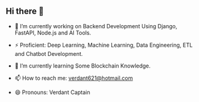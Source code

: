 ## Hi there 👋

- 🔭 I’m currently working on Backend Development Using Django, FastAPI, Node.js and AI Tools.

- ⚡ Proficient: Deep Learning, Machine Learning, Data Engineering, ETL and Chatbot Development.

- 🌱 I’m currently learning Some Blockchain Knowledge.

- 📫 How to reach me: verdant621@hotmail.com

- 😄 Pronouns: Verdant Captain
